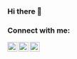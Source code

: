 ### Hi there 👋

### Connect with me:

<!--[<img align="left" alt="codeSTACKr.com" width="22px" src="https://raw.githubusercontent.com/iconic/open-iconic/master/svg/globe.svg" />][website]-->
[<img align="left" alt="sergioskz | Twitter" width="22px" src="https://cdn.jsdelivr.net/npm/simple-icons@v3/icons/twitter.svg" />][twitter]
[<img align="left" alt="sergio rodríguez | LinkedIn" width="22px" src="https://cdn.jsdelivr.net/npm/simple-icons@v3/icons/linkedin.svg" />][linkedin]
[<img align="left" alt="sergioskz | Instagram" width="22px" src="https://cdn.jsdelivr.net/npm/simple-icons@v3/icons/instagram.svg" />][instagram]

[twitter]: https://twitter.com/sergioskz
[instagram]: https://instagram.com/sergioskz
[linkedin]: https://www.linkedin.com/in/sergio-manuel-rodr%C3%ADguez-vega-575baa1b7/